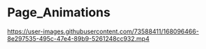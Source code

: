 # Page_Animations
 
https://user-images.githubusercontent.com/73588411/168096466-8e297535-495c-47e4-89b9-5261248cc932.mp4

